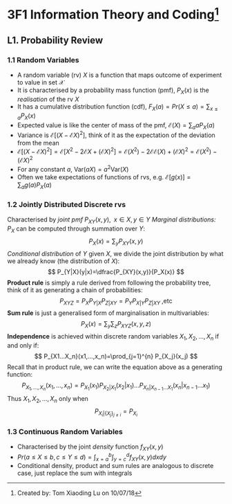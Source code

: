 # 3F1 Information Theory and Coding[^1]
[^1]:Created by: Tom Xiaoding  Lu on 10/07/18
## L1. Probability Review
### 1.1 Random Variables
* A random variable (rv) $X$ is a function that maps outcome of experiment to value in set $\mathcal{X}$
* It is characterised by a probability mass function (pmf), $P_X(x)$ is the *realisation* of the rv $X$
* It has a cumulative distribution function (cdf), $F_X(a)=Pr(X\leq a)=\sum_{x\leq a}P_X(x)$
* Expected value is like the center of mass of the pmf, $\mathcal{E}(X)=\sum_a aP_X(a)$
* Variance is $\mathcal{E}[(X-\mathcal{E}X)^2]$, think of it as the expectation of the deviation from the mean
* $\mathcal{E}[(X-\mathcal{E}X)^2] = \mathcal{E}[X^2-2\mathcal{E}X+(\mathcal{E}X)^2]=\mathcal{E}(X^2)-2\mathcal{E}\mathcal{E}(X)+(\mathcal{E}X)^2=\mathcal{E}(X^2)-(\mathcal{E}X)^2$
* For any constant $a$, $\textrm{Var}(aX)=a^2\textrm{Var}(X)$
* Often we take expectations of functions of rvs, e.g. $\mathcal{E}[g(x)]=\sum_ag(a)P_X(a)$
### 1.2 Jointly Distributed Discrete rvs
Characterised by *joint pmf* $P_{XY}(x,y),\;\;x\in X,y\in Y$
*Marginal distributions:* $P_X$ can be computed through summation over $Y$:
$$
P_X(x)=\sum_y P_{XY}(x,y)
$$
*Conditional distribution* of $Y$ given $X$, we divide the joint distribution by what we already know (the distribution of $X$):
$$
P_{Y|X}(y|x)=\dfrac{P_{XY}(x,y)}{P_X(x)}
$$
**Product rule** is simply a rule derived from following the probability tree, think of it as generating a chain of probabilities:
$$
P_{XYZ}=P_X P_{Y|X} P_{Z|XY}=P_Y P_{X|Y} P_{Z|XY}\; \textrm{,etc}
$$
**Sum rule** is just a generalised form of marginalisation in multivariables:
$$
P_X(x)=\sum_y \sum_z P_{XYZ}(x,y,z)
$$
**Independence** is achieved within discrete random variables $X_1,X_2,...,X_n$ if and only if:
$$
P_{X1...X_n}(x1,...,x_n)=\prod_{j=1}^{n} P_{X_j}(x_j)
$$
Recall that in product rule, we can write the equation above as a generating function:
$$
P_{X_1,...,X_n}(x_1,...,x_n)=P_{X_1}(x_1)P_{X_2|X_1}(x_2|x_1)...P_{X_n|X_{n-1}...X_1}(x_n|x_{n-1}...x_1)
$$
Thus $X_1,X_2,...,X_n$ only when
$$
P_{X_i|\{X_j\}_{j\neq i}}= P_{X_i}
$$
### 1.3 Continuous Random Variables
* Characterised by the joint *density* function $f_{XY}(x,y)$
* $Pr(a\leq X \leq b, c\leq Y \leq d)=\int_{x=a}^{b}\int_{y=c}^{d}f_{XY}(x,y)dxdy$
* Conditional density, product and sum rules are analogous to discrete case, just replace the sum with integrals
